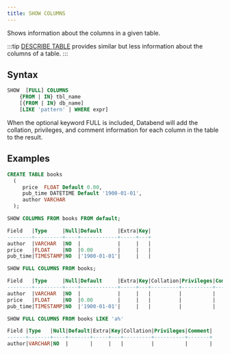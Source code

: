 ```yaml
---
title: SHOW COLUMNS
---
```


Shows information about the columns in a given table.

:::tip
[DESCRIBE TABLE](../00-ddl/20-table/50-describe-table.md) provides similar but less information about the columns of a table. 
:::

## Syntax

```sql
SHOW  [FULL] COLUMNS
    {FROM | IN} tbl_name
    [{FROM | IN} db_name]
    [LIKE 'pattern' | WHERE expr]
```

When the optional keyword FULL is included, Databend will add the collation, privileges, and comment information for each column in the table to the result.

## Examples

```sql
CREATE TABLE books
  (
     price  FLOAT Default 0.00,
     pub_time DATETIME Default '1900-01-01',
     author VARCHAR
  ); 

SHOW COLUMNS FROM books FROM default;

Field   |Type     |Null|Default     |Extra|Key|
--------+---------+----+------------+-----+---+
author  |VARCHAR  |NO  |            |     |   |
price   |FLOAT    |NO  |0.00        |     |   |
pub_time|TIMESTAMP|NO  |'1900-01-01'|     |   |

SHOW FULL COLUMNS FROM books;

Field   |Type     |Null|Default     |Extra|Key|Collation|Privileges|Comment|
--------+---------+----+------------+-----+---+---------+----------+-------+
author  |VARCHAR  |NO  |            |     |   |         |          |       |
price   |FLOAT    |NO  |0.00        |     |   |         |          |       |
pub_time|TIMESTAMP|NO  |'1900-01-01'|     |   |         |          |       | 

SHOW FULL COLUMNS FROM books LIKE 'a%'

Field |Type   |Null|Default|Extra|Key|Collation|Privileges|Comment|
------+-------+----+-------+-----+---+---------+----------+-------+
author|VARCHAR|NO  |       |     |   |         |          |       |
```